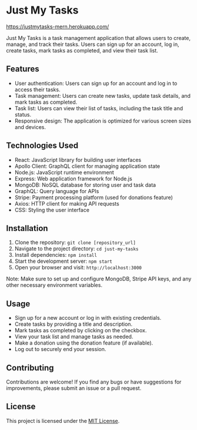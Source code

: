 # Just My Tasks

https://justmytasks-mern.herokuapp.com/

Just My Tasks is a task management application that allows users to create, manage, and track their tasks. Users can sign up for an account, log in, create tasks, mark tasks as completed, and view their task list.

## Features

- User authentication: Users can sign up for an account and log in to access their tasks.
- Task management: Users can create new tasks, update task details, and mark tasks as completed.
- Task list: Users can view their list of tasks, including the task title and status.
- Responsive design: The application is optimized for various screen sizes and devices.

## Technologies Used

- React: JavaScript library for building user interfaces
- Apollo Client: GraphQL client for managing application state
- Node.js: JavaScript runtime environment
- Express: Web application framework for Node.js
- MongoDB: NoSQL database for storing user and task data
- GraphQL: Query language for APIs
- Stripe: Payment processing platform (used for donations feature)
- Axios: HTTP client for making API requests
- CSS: Styling the user interface

## Installation

1. Clone the repository: `git clone [repository_url]`
2. Navigate to the project directory: `cd just-my-tasks`
3. Install dependencies: `npm install`
4. Start the development server: `npm start`
5. Open your browser and visit: `http://localhost:3000`

Note: Make sure to set up and configure MongoDB, Stripe API keys, and any other necessary environment variables.

## Usage

- Sign up for a new account or log in with existing credentials.
- Create tasks by providing a title and description.
- Mark tasks as completed by clicking on the checkbox.
- View your task list and manage tasks as needed.
- Make a donation using the donation feature (if available).
- Log out to securely end your session.

## Contributing

Contributions are welcome! If you find any bugs or have suggestions for improvements, please submit an issue or a pull request.

## License

This project is licensed under the [MIT License](LICENSE).
